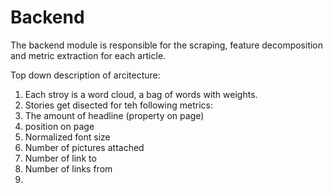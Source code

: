 # Backend

The backend module is responsible for the scraping, feature decomposition and metric extraction for each article. 

Top down description of arcitecture: 

1. Each stroy is a word cloud, a bag of words with weights. 
2. Stories get disected for teh following metrics: 
  1. The amount of headline (property on page)
  2. position on page
  3. Normalized font size
  4. Number of pictures attached
  5. Number of link to 
  6. Number of links from
3. 
